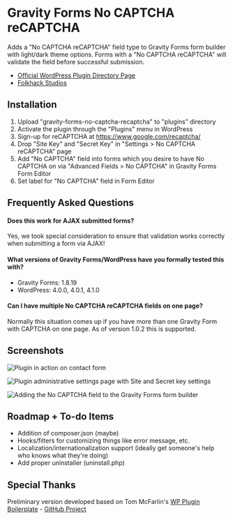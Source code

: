 # Gravity Forms No CAPTCHA reCAPTCHA

Adds a "No CAPTCHA reCAPTCHA" field type to Gravity Forms form builder with light/dark theme options. Forms with a "No CAPTCHA reCAPTCHA" will validate the field before successful submission.

* [Official WordPress Plugin Directory Page](https://wordpress.org/plugins/gravity-forms-no-captcha-recaptcha/)
* [Folkhack Studios](http://folkhack.com)

## Installation

1. Upload "gravity-forms-no-captcha-recaptcha" to "plugins" directory
2. Activate the plugin through the "Plugins" menu in WordPress
3. Sign-up for reCAPTCHA at https://www.google.com/recaptcha/
4. Drop "Site Key" and "Secret Key" in "Settings > No CAPTCHA reCAPTCHA" page
5. Add "No CAPTCHA" field into forms which you desire to have No CAPTCHA on via "Advanced Fields > No CAPTCHA" in Gravity Forms Form Editor
6. Set label for "No CAPTCHA" field in Form Editor

## Frequently Asked Questions

#### Does this work for AJAX submitted forms?

Yes, we took special consideration to ensure that validation works correctly when submitting a form via AJAX!

#### What versions of Gravity Forms/WordPress have you formally tested this with?

* Gravity Forms: 1.8.19
* WordPress: 4.0.0, 4.0.1, 4.1.0

#### Can I have multiple No CAPTCHA reCAPTCHA fields on one page?

Normally this situation comes up if you have more than one Gravity Form with CAPTCHA on one page. As of version 1.0.2 this is supported.

## Screenshots

![Plugin in action on contact form](https://raw.githubusercontent.com/folkhack/Gravity-Forms-No-CAPTCHA-reCAPTCHA/master/gravity-forms-no-captcha-recaptcha/assets/screenshot-1.png "Plugin in action on contact form")

![Plugin administrative settings page with Site and Secret key settings](https://raw.githubusercontent.com/folkhack/Gravity-Forms-No-CAPTCHA-reCAPTCHA/master/gravity-forms-no-captcha-recaptcha/assets/screenshot-2.png "Plugin administrative settings page with Site and Secret key settings")

![Adding the No CAPTCHA field to the Gravity Forms form builder](https://raw.githubusercontent.com/folkhack/Gravity-Forms-No-CAPTCHA-reCAPTCHA/master/gravity-forms-no-captcha-recaptcha/assets/screenshot-3.png "Adding the No CAPTCHA field to the Gravity Forms form builder")

## Roadmap + To-do Items

* Addition of composer.json (maybe)
* Hooks/filters for customizing things like error message, etc.
* Localization/internationalization support (ideally get someone's help who knows what they're doing)
* Add proper uninstaller (uninstall.php)

## Special Thanks

Preliminary version developed based on Tom McFarlin's [WP Plugin Boilerplate](https://tommcfarlin.com/wordpress-plugin-boilerplate/) - [GitHub Project](https://github.com/tommcfarlin/WordPress-Plugin-Boilerplate)